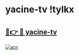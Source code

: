 # yacine-tv !tylkx

# <h2><a href="https://2hv007.esa.edu.pl?title=yacine-tv&ref=tylkx">🔗👉 🔴 yacine-tv</a></h2>

[![acn](https://github.com/user-attachments/assets/0f9c940e-d8b0-45ae-aac7-cd30a18b3e1c)](https://2hv007.esa.edu.pl?title=yacine-tv&ref=tylkx)

